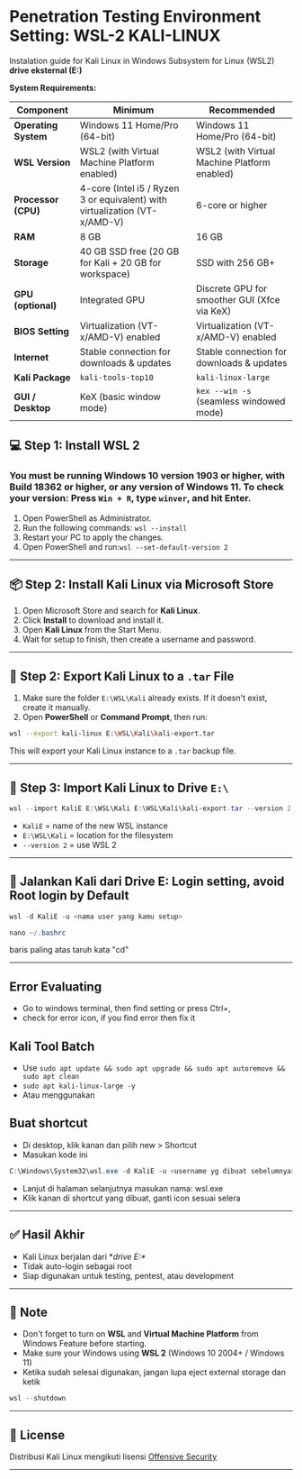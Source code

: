 # Penetration Testing Environment Setting: WSL-2 KALI-LINUX

Instalation guide for Kali Linux in Windows Subsystem for Linux (WSL2) **drive eksternal (E:)**

**System Requirements:**

| **Component** | **Minimum** | **Recommended** |
| --- | --- | --- |
| **Operating System** | Windows 11 Home/Pro (64-bit) | Windows 11 Home/Pro (64-bit) |
| **WSL Version** | WSL2 (with Virtual Machine Platform enabled) | WSL2 (with Virtual Machine Platform enabled) |
| **Processor (CPU)** | 4-core (Intel i5 / Ryzen 3 or equivalent) with virtualization (VT-x/AMD-V) | 6-core or higher |
| **RAM** | 8 GB | 16 GB |
| **Storage** | 40 GB SSD free (20 GB for Kali + 20 GB for workspace) | SSD with 256 GB+ |
| **GPU (optional)** | Integrated GPU | Discrete GPU for smoother GUI (Xfce via KeX) |
| **BIOS Setting** | Virtualization (VT-x/AMD-V) enabled | Virtualization (VT-x/AMD-V) enabled |
| **Internet** | Stable connection for downloads & updates | Stable connection for downloads & updates |
| **Kali Package** | `kali-tools-top10` | `kali-linux-large` |
| **GUI / Desktop** | KeX (basic window mode) | `kex --win -s` (seamless windowed mode) |

## 💻 Step 1: Install WSL 2

### You must be running Windows 10 version 1903 or higher, with Build 18362 or higher, or any version of Windows 11. To check your version: Press `Win + R`, type `winver`, and hit Enter.

1.  Open PowerShell as Administrator.
2.  Run the following commands: `wsl --install`
3.  Restart your PC to apply the changes.
4.  Open PowerShell and run:`wsl --set-default-version 2`

---

## 📦 Step 2: Install Kali Linux via Microsoft Store

1.  Open Microsoft Store and search for **Kali Linux**.
2.  Click **Install** to download and install it.
3.  Open **Kali Linux** from the Start Menu.
4.  Wait for setup to finish, then create a username and password.

---

## 🧰 Step 2: Export Kali Linux to a `.tar` File

1. Make sure the folder `E:\WSL\Kali` already exists. If it doesn't exist, create it manually.
2. Open **PowerShell** or **Command Prompt**, then run:

```bash
wsl --export kali-linux E:\WSL\Kali\kali-export.tar
```

This will export your Kali Linux instance to a `.tar` backup file.

---

## 💾 Step 3: Import Kali Linux to Drive `E:\`

```powershell
wsl --import KaliE E:\WSL\Kali E:\WSL\Kali\kali-export.tar --version 2
```

* `KaliE` = name of the new WSL instance
* `E:\WSL\Kali` = location for the filesystem
* `--version 2` = use WSL 2

---


## 🔐 Jalankan Kali dari Drive E: Login setting, avoid Root login by Default

```powershell
wsl -d KaliE -u <nama user yang kamu setup>
```

```powershell
nano ~/.bashrc
```

baris paling atas taruh kata "cd"

* * *

## Error Evaluating

- Go to windows terminal, then find setting or press Ctrl+,
- check for error icon, if you find error then fix it

## Kali Tool Batch

- Use `sudo apt update && sudo apt upgrade && sudo apt autoremove && sudo apt clean`
- `sudo apt kali-linux-large -y`
- Atau menggunakan

## Buat shortcut

- Di desktop, klik kanan dan pilih new > Shortcut
- Masukan kode ini

```powershell
C:\Windows\System32\wsl.exe -d KaliE -u <username yg dibuat sebelumnya>
```

- Lanjut di halaman selanjutnya masukan nama: wsl.exe
- Klik kanan di shortcut yang dibuat, ganti icon sesuai selera

* * *

## ✅ Hasil Akhir

- Kali Linux berjalan dari \**drive E:\**
- Tidak auto-login sebagai root
- Siap digunakan untuk testing, pentest, atau development

* * *

## 📌 Note

- Don't forget to turn on **WSL** and **Virtual Machine Platform** from Windows Feature before starting.
- Make sure your Windows using **WSL 2** (Windows 10 2004+ / Windows 11)
- Ketika sudah selesai digunakan, jangan lupa eject external storage dan ketik

```powershell
wsl --shutdown
```

* * *

## 📎 License

Distribusi Kali Linux mengikuti lisensi [Offensive Security](https://www.kali.org/docs/policy/kali-linux-licensing/)

* * *
